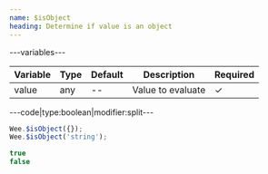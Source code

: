 ```yaml
---
name: $isObject
heading: Determine if value is an object
---
```


---variables---

| Variable | Type | Default | Description | Required |
| -- | -- | -- | -- | -- |
| value | any  | -- | Value to evaluate | ✓ |

---code|type:boolean|modifier:split---

```javascript
Wee.$isObject({});
Wee.$isObject('string');
```

```javascript
true
false
```